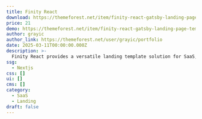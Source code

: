 ```yaml
---
title: Finity React
download: https://themeforest.net/item/finity-react-gatsby-landing-page-template-for-saas-startup/29434704
price: 21
demo: https://themeforest.net/item/finity-react-gatsby-landing-page-template-for-saas-startup/29434704
author: grayic
author_link: https://themeforest.net/user/grayic/portfolio
date: 2025-03-11T00:00:00.000Z
description: >-
  Finity React provides a versatile landing template solution for SaaS, offering over twenty customizable pre-built pages for easy website creation.
ssg:
  - Nextjs
css: []
ui: []
cms: []
category:
  - SaaS
  - Landing
draft: false
---
```

